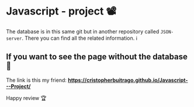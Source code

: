 # Javascript - project 📽️

The database is in this same git but in another repository called `JSON-server`. There you can find all the related information. ℹ

## If you want to see the page without the database 👀

The link is this my friend: **https://cristopherbuitrago.github.io/Javascript---Project/**

Happy review 🏆
